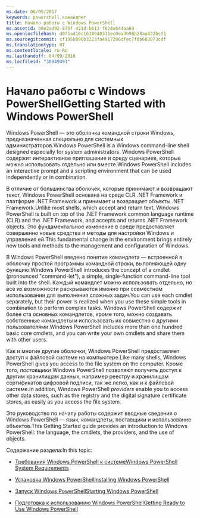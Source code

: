 ```yaml
---
ms.date: 06/05/2017
keywords: powershell,командлет
title: Начало работы с Windows PowerShell
ms.assetid: b0e2ad92-875f-421d-b612-f624e644aa69
ms.openlocfilehash: d8f1a416c1618040311ec0ea3b98b28aa432bcf1
ms.sourcegitcommit: cf195b090b3223fa4917206dfec7f0b603873cdf
ms.translationtype: HT
ms.contentlocale: ru-RU
ms.lasthandoff: 04/09/2018
ms.locfileid: "30949491"
---
```

# <a name="getting-started-with-windows-powershell"></a><span data-ttu-id="388de-103">Начало работы с Windows PowerShell</span><span class="sxs-lookup"><span data-stu-id="388de-103">Getting Started with Windows PowerShell</span></span>
<span data-ttu-id="388de-104">Windows PowerShell — это оболочка командной строки Windows, предназначенная специально для системных администраторов.</span><span class="sxs-lookup"><span data-stu-id="388de-104">Windows PowerShell is a Windows command-line shell designed especially for system administrators.</span></span> <span data-ttu-id="388de-105">Windows PowerShell содержит интерактивное приглашение и среду сценариев, которые можно использовать отдельно или вместе.</span><span class="sxs-lookup"><span data-stu-id="388de-105">Windows PowerShell includes an interactive prompt and a scripting environment that can be used independently or in combination.</span></span>

<span data-ttu-id="388de-106">В отличие от большинства оболочек, которые принимают и возвращают текст, Windows PowerShell основана на среде CLR .NET Framework и платформе .NET Framework и принимает и возвращает объекты .NET Framework.</span><span class="sxs-lookup"><span data-stu-id="388de-106">Unlike most shells, which accept and return text, Windows PowerShell is built on top of the .NET Framework common language runtime (CLR) and the .NET Framework, and accepts and returns .NET Framework objects.</span></span> <span data-ttu-id="388de-107">Это фундаментальное изменение в среде предоставляет совершенно новые средства и методы для настройки Windows и управления ей.</span><span class="sxs-lookup"><span data-stu-id="388de-107">This fundamental change in the environment brings entirely new tools and methods to the management and configuration of Windows.</span></span>

<span data-ttu-id="388de-108">В Windows PowerShell введено понятие командлета — встроенной в оболочку простой программы командной строки, выполняющей одну функцию.</span><span class="sxs-lookup"><span data-stu-id="388de-108">Windows PowerShell introduces the concept of a cmdlet (pronounced "command-let"), a simple, single-function command-line tool built into the shell.</span></span> <span data-ttu-id="388de-109">Каждый командлет можно использовать отдельно, но все их возможности раскрываются именно при совместном использовании для выполнения сложных задач.</span><span class="sxs-lookup"><span data-stu-id="388de-109">You can use each cmdlet separately, but their power is realized when you use these simple tools in combination to perform complex tasks.</span></span> <span data-ttu-id="388de-110">Windows PowerShell содержит более ста основных командлетов, кроме того, можно создавать собственные командлеты и использовать их совместно с другими пользователями.</span><span class="sxs-lookup"><span data-stu-id="388de-110">Windows PowerShell includes more than one hundred basic core cmdlets, and you can write your own cmdlets and share them with other users.</span></span>

<span data-ttu-id="388de-111">Как и многие другие оболочки, Windows PowerShell предоставляет доступ к файловой системе на компьютере.</span><span class="sxs-lookup"><span data-stu-id="388de-111">Like many shells, Windows PowerShell gives you access to the file system on the computer.</span></span> <span data-ttu-id="388de-112">Кроме того, *поставщики* Windows PowerShell позволяют получить доступ к другим хранилищам данных, например реестру и хранилищам сертификатов цифровой подписи, так же легко, как и к файловой системе.</span><span class="sxs-lookup"><span data-stu-id="388de-112">In addition, Windows PowerShell *providers* enable you to access other data stores, such as the registry and the digital signature certificate stores, as easily as you access the file system.</span></span>

<span data-ttu-id="388de-113">Это руководство по началу работы содержит вводные сведения о Windows PowerShell — язык, командлеты, поставщики и использование объектов.</span><span class="sxs-lookup"><span data-stu-id="388de-113">This Getting Started guide provides an introduction to Windows PowerShell: the language, the cmdlets, the providers, and the use of objects.</span></span>

<span data-ttu-id="388de-114">Содержание раздела:</span><span class="sxs-lookup"><span data-stu-id="388de-114">In this topic:</span></span>

- [<span data-ttu-id="388de-115">Требования Windows PowerShell к системе</span><span class="sxs-lookup"><span data-stu-id="388de-115">Windows PowerShell System Requirements</span></span>](../setup/Windows-PowerShell-System-Requirements.md)

- [<span data-ttu-id="388de-116">Установка Windows PowerShell</span><span class="sxs-lookup"><span data-stu-id="388de-116">Installing Windows PowerShell</span></span>](../setup/Installing-Windows-PowerShell.md)

- [<span data-ttu-id="388de-117">Запуск Windows PowerShell</span><span class="sxs-lookup"><span data-stu-id="388de-117">Starting Windows PowerShell</span></span>](../setup/Starting-Windows-PowerShell.md)

- [<span data-ttu-id="388de-118">Подготовка к использованию Windows PowerShell</span><span class="sxs-lookup"><span data-stu-id="388de-118">Getting Ready to Use Windows PowerShell</span></span>](Getting-Ready-to-Use-Windows-PowerShell.md)